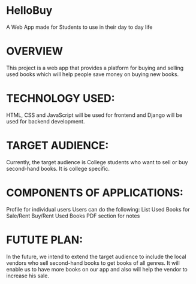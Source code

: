 # HelloBuy
A Web App made for Students to use in their day to day life
# OVERVIEW
 This project is a web app that provides a platform for buying and selling used books which will help people save money on buying new books.
# TECHNOLOGY USED:
HTML, CSS and JavaScript will be used for frontend and Django will be used for backend development.

# TARGET AUDIENCE:
Currently, the target audience is College students who want to sell or buy second-hand books. It is college specific.

# COMPONENTS OF APPLICATIONS:
Profile for individual users
Users can do the following:
List Used Books for Sale/Rent
Buy/Rent Used Books
PDF section for notes
# FUTUTE PLAN:
In the future, we intend to extend the target audience to include the local vendors who sell second-hand books to get books of all genres. It will enable us to have more books on our app and also will help the vendor to increase his sale.
